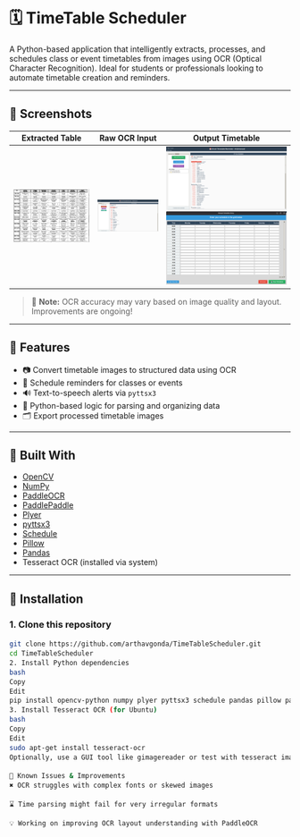# 🗓️ TimeTable Scheduler

A Python-based application that intelligently extracts, processes, and schedules class or event timetables from images using OCR (Optical Character Recognition). Ideal for students or professionals looking to automate timetable creation and reminders.

---

## 📸 Screenshots

| Extracted Table | Raw OCR Input | Output Timetable |
|-----------------|----------------|------------------|
| ![Processed](processed_timetable.png) | ![Screenshot 1](Screenshot%20From%202025-06-24%2000-42-23.png) | ![Screenshot 2](Screenshot%20From%202025-06-24%2000-42-33.png) ![Screenshot 3](Screenshot%20From%202025-06-24%2000-42-45.png) |

> 📝 **Note:** OCR accuracy may vary based on image quality and layout. Improvements are ongoing!

---

## 🚀 Features

- 📷 Convert timetable images to structured data using OCR
- 🔁 Schedule reminders for classes or events
- 🔊 Text-to-speech alerts via `pyttsx3`
- 🧠 Python-based logic for parsing and organizing data
- 🗂 Export processed timetable images

---

## 🧰 Built With

- [OpenCV](https://pypi.org/project/opencv-python/)
- [NumPy](https://pypi.org/project/numpy/)
- [PaddleOCR](https://github.com/PaddlePaddle/PaddleOCR)
- [PaddlePaddle](https://pypi.org/project/paddlepaddle/)
- [Plyer](https://pypi.org/project/plyer/)
- [pyttsx3](https://pypi.org/project/pyttsx3/)
- [Schedule](https://pypi.org/project/schedule/)
- [Pillow](https://pypi.org/project/Pillow/)
- [Pandas](https://pypi.org/project/pandas/)
- Tesseract OCR (installed via system)

---

## 🔧 Installation

### 1. Clone this repository

```bash
git clone https://github.com/arthavgonda/TimeTableScheduler.git
cd TimeTableScheduler
2. Install Python dependencies
bash
Copy
Edit
pip install opencv-python numpy plyer pyttsx3 schedule pandas pillow paddlepaddle paddleocr
3. Install Tesseract OCR (for Ubuntu)
bash
Copy
Edit
sudo apt-get install tesseract-ocr
Optionally, use a GUI tool like gimagereader or test with tesseract image.png stdout to validate installation.

🧪 Known Issues & Improvements
✖️ OCR struggles with complex fonts or skewed images

⌛ Time parsing might fail for very irregular formats

💡 Working on improving OCR layout understanding with PaddleOCR

